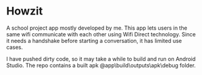 # Howzit
A school project app mostly developed by me. This app lets users in the same wifi communicate with each other using Wifi Direct technology. 
Since it needs a handshake before starting a conversation, it has limited use cases.

I have pushed dirty code, so it may take a while to build and run on Android Studio. The repo contains a built apk @app\build\outputs\apk\debug folder.


